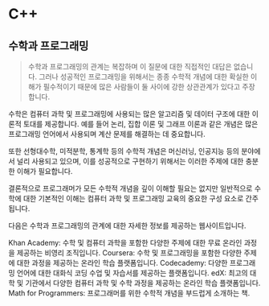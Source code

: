 # C++

## 수학과 프로그래밍
>수학과 프로그래밍의 관계는 복잡하며 이 질문에 대한 직접적인 대답은 없습니다. 그러나 성공적인 프로그래밍을 위해서는 종종 수학적 개념에 대한 확실한 이해가 필수적이기 때문에 많은 사람들이 둘 사이에 강한 상관관계가 있다고 주장합니다.

수학은 컴퓨터 과학 및 프로그래밍에 사용되는 많은 알고리즘 및 데이터 구조에 대한 이론적 토대를 제공합니다. 예를 들어 논리, 집합 이론 및 그래프 이론과 같은 개념은 많은 프로그래밍 언어에서 사용되며 계산 문제를 해결하는 데 중요합니다.

또한 선형대수학, 미적분학, 통계학 등의 수학적 개념은 머신러닝, 인공지능 등의 분야에서 널리 사용되고 있으며, 이를 성공적으로 구현하기 위해서는 이러한 주제에 대한 충분한 이해가 필요합니다.

결론적으로 프로그래머가 모든 수학적 개념을 깊이 이해할 필요는 없지만 일반적으로 수학에 대한 기본적인 이해는 컴퓨터 과학 및 프로그래밍 교육의 중요한 구성 요소로 간주됩니다.

다음은 수학과 프로그래밍의 관계에 대한 자세한 정보를 제공하는 웹사이트입니다.

Khan Academy: 수학 및 컴퓨터 과학을 포함한 다양한 주제에 대한 무료 온라인 과정을 제공하는 비영리 조직입니다.
Coursera: 수학 및 프로그래밍을 포함한 다양한 주제에 대한 과정을 제공하는 온라인 학습 플랫폼입니다.
Codecademy: 다양한 프로그래밍 언어에 대한 대화식 코딩 수업 및 자습서를 제공하는 플랫폼입니다.
edX: 최고의 대학 및 기관에서 다양한 컴퓨터 과학 및 수학 과정을 제공하는 온라인 학습 플랫폼입니다.
Math for Programmers: 프로그래머를 위한 수학적 개념을 부드럽게 소개하는 책.
